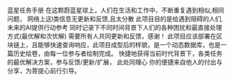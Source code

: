 蓝星任务手册
在这颗蔚蓝星球上，人们在生活和工作中，不断重复遇到相似,相同问题， 网络上这l类信息无更新和反馈,且太分散 此项目目的是给遇到阻碍的人们,未来的AI提供行动参考 同时记录下不同时间背景下人们的各种困扰和最直接处理方式(最优解和次优解) 需要所有人共同更新和反馈，感谢！
此项目应该部署在区块链上，且能够快速查询响应，此项目成型后的样貌，是一个动态数据库，也是一篇历史绘卷，由每一位参与者绘制完成。
快捷地获得当前时代背景下，各类任务的最优解决方案，参与反馈/更新/扩展， 此处同理心 你的便捷来自他人的付出与分享，为菩提心前行引导。

